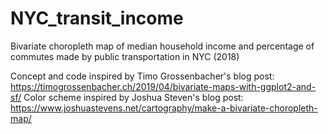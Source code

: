 # NYC_transit_income
Bivariate choropleth map of median household income and percentage of commutes made by public transportation in NYC (2018)

Concept and code inspired by Timo Grossenbacher's blog post: https://timogrossenbacher.ch/2019/04/bivariate-maps-with-ggplot2-and-sf/
Color scheme inspired by Joshua Steven's blog post: https://www.joshuastevens.net/cartography/make-a-bivariate-choropleth-map/
